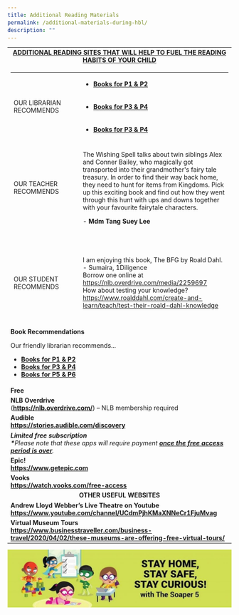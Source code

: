 ```yaml
---
title: Additional Reading Materials
permalink: /additional-materials-during-hbl/
description: ""
---
```

<table>
<tbody>
<tr>
<td style="text-align: center;"><strong><u>ADDITIONAL READING SITES THAT WILL HELP TO FUEL THE READING HABITS OF YOUR CHILD</u></strong></td>
</tr>
<tr>
<td>
<table style="height: 554px;">
<tbody>
<tr style="height: 46px;">
<td style="height: 138px; width: 291px;" rowspan="3">OUR LIBRARIAN RECOMMENDS</td>
<td style="height: 46px; width: 344.094px;">
<ul>
<li><strong><a href="/files/RECOMMENDATION-BOOK-PT1-P12.pdf">Books for P1 &amp; P2</a></strong></li>
</ul>
</td>
</tr>
<tr style="height: 46px;">
<td style="height: 46px; width: 344.094px;">
<ul>
<li><strong><a href="/files/RECOMMEDATION-BOOK-PART-1-P34.pdf">Books for P3 &amp; P4</a></strong></li>
</ul>
</td>
</tr>
<tr style="height: 46px;">
<td style="height: 46px; width: 344.094px;">
<ul>
<li><strong><a href="/files/RECOMMEDATION-BOOK-PART-1-P34.pdf">Books for P3 &amp; P4</a></strong></li>
</ul>
</td>
</tr>
<tr style="height: 205px;">
<td style="height: 205px; width: 291px;">OUR TEACHER RECOMMENDS</td>
<td style="height: 205px; width: 344.094px;">
<p>The Wishing Spell talks about twin siblings Alex and Conner Bailey, who magically got transported into their grandmother's fairy tale treasury. In order to find their way back home, they need to hunt for items from Kingdoms. Pick up this exciting book and find out how they went through this hunt with ups and downs together with your favourite fairytale characters.</p>
<p>- <strong>Mdm Tang Suey Lee</strong></p>
</td>
</tr>
<tr style="height: 211px;">
<td style="height: 211px; width: 291px;">OUR STUDENT RECOMMENDS</td>
<td style="height: 211px; width: 344.094px;">
<p>I&nbsp;am&nbsp;enjoying&nbsp;this&nbsp;book,&nbsp;The&nbsp;BFG&nbsp;by&nbsp;Roald&nbsp;Dahl.<br>- Sumaira, 1Diligence<br>Borrow one online at<br><a href="https://nlb.overdrive.com/media/2259697">https://nlb.overdrive.com/media/2259697</a><br>How about testing your knowledge?<br /><a href="https://www.roalddahl.com/create-and-learn/teach/test-their-roald-dahl-knowledge">https://www.roalddahl.com/create-and-learn/teach/test-their-roald-dahl-knowledge</a></p>
</td>
</tr>
</tbody>
</table>
</td>
</tr>
<tr>
<td><strong>Book Recommendations</strong>
<p>Our friendly librarian recommends...</p>
<ul>
<li><strong><a href="/files/RECOMMENDATION-BOOK-PT1-P12.pdf">Books for P1 &amp; P2</a></strong></li>
<li><strong><a href="/files/RECOMMEDATION-BOOK-PART-1-P34.pdf">Books for P3 &amp; P4</a></strong></li>
<li><strong><a href="/files/RECOMMENDATION-BOOK-P1-P56.pdf">Books for P5 &amp; P6</a></strong></li>
</ul>
</td>
</tr>
<tr>
<td><strong>Free</strong></td>
</tr>
<tr>
<td><strong>NLB Overdrive<br /></strong>(<a href="https://nlb.overdrive.com/"><strong>https://nlb.overdrive.com/</strong></a>) &ndash; NLB membership required</td>
</tr>
<tr>
<td><strong>Audible<br /></strong><strong><a href="https://stories.audible.com/discovery">https</a><a href="https://stories.audible.com/discovery">://</a><a href="https://stories.audible.com/discovery">stories.audible.com/discovery</a></strong></td>
</tr>
<tr>
<td><strong><em>Limited free subscription<br />*</em></strong><em>Please note that these apps will require payment&nbsp;<strong><u>once the free access period is over</u></strong>.&nbsp;</em></td>
</tr>
<tr>
<td><strong>Epic!<br /></strong><strong><a href="https://www.getepic.com/">https://www.getepic.com</a></strong></td>
</tr>
<tr>
<td><strong>Vooks<br /></strong><strong><a href="https://watch.vooks.com/free-access">https://watch.vooks.com/free-access</a></strong></td>
</tr>
<tr>
<td style="text-align: center;"><strong>OTHER USEFUL WEBSITES</strong></td>
</tr>
<tr>
<td><strong>Andrew Lloyd Webber&rsquo;s Live Theatre on Youtube<br /></strong><strong><a href="https://www.youtube.com/channel/UCdmPjhKMaXNNeCr1FjuMvag">https://www.youtube.com/channel/UCdmPjhKMaXNNeCr1FjuMvag</a></strong></td>
</tr>
<tr>
<td><strong>Virtual Museum Tours<br /></strong><strong><a href="https://www.businesstraveller.com/business-travel/2020/04/02/these-museums-are-offering-free-virtual-tours/">https</a><a href="https://www.businesstraveller.com/business-travel/2020/04/02/these-museums-are-offering-free-virtual-tours/">://www.businesstraveller.com/business-travel/2020/04/02/these-museums-are-offering-free-virtual-tours</a><a href="https://www.businesstraveller.com/business-travel/2020/04/02/these-museums-are-offering-free-virtual-tours/">/</a></strong></td>
</tr>
</tbody>
</table>
<img src="/images/hbl.jpg">